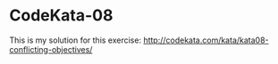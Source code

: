 # CodeKata-08

This is my solution for this exercise: http://codekata.com/kata/kata08-conflicting-objectives/

